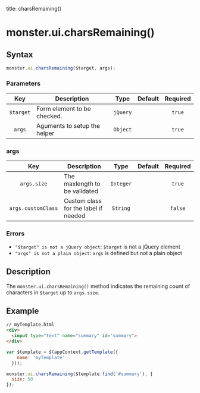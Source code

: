 title: charsRemaining()

# monster.ui.charsRemaining()

## Syntax
```javascript
monster.ui.charsRemaining($target, args);
```

### Parameters
Key | Description | Type | Default | Required
:-: | --- | :-: | :-: | :-:
`$target` | Form element to be checked. | `jQuery` | | `true`
`args` | Aguments to setup the helper | `Object` | | `true`

### args
Key | Description | Type | Default | Required
:-: | --- | :-: | :-: | :-:
`args.size` | The maxlength to be validated | `Integer` | | `true`
`args.customClass` | Custom class for the label if needed | `String` | | `false`

### Errors

* `"$target" is not a jQuery object`: `$target` is not a jQuery element
* `"args" is not a plain object`: `args` is defined but not a plain object

## Description
The `monster.ui.charsRemaining()` method indicates the remaining count of characters in `$target` up to `args.size`.

## Example

```html
// myTemplate.html
<div>
  <input type="text" name="summary" id="summary">
</div>
```
```javascript
var $template = $(appContext.getTemplate({
    name: 'myTemplate'
  }));

monster.ui.charsRemaining($template.find('#summary'), {
  size: 50
});
```
